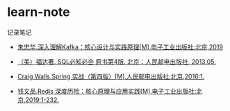 # learn-note
记录笔记

+ [朱忠华.深入理解Kafka：核心设计与实践原理[M].电子工业出版社:北京,2019](./kafka.md)

+ [（美）福达著. SQL必知必会 原书第4版. 北京：人民邮电出版社, 2013.05.](./SQL%20必知必会/README.md)

+  [Craig Walls.Spring 实战（第四版）[M].人民邮电出版社:北京,2016:1.](./spring-in-action-4th/spring.md)

+ [钱文品.Redis 深度历险：核心原理与应用实践[M].电子工业出版社:北京,2019:1-232.](./Redis%20深度历险核心原理与应用实践/README.md)
